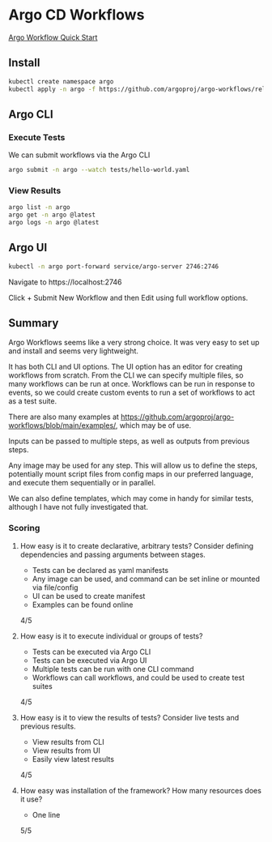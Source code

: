 # Argo CD Workflows

[Argo Workflow Quick Start](https://argo-workflows.readthedocs.io/en/latest/quick-start/)

## Install

```bash
kubectl create namespace argo
kubectl apply -n argo -f https://github.com/argoproj/argo-workflows/releases/download/v3.5.5/quick-start-minimal.yaml
```

## Argo CLI

### Execute Tests

We can submit workflows via the Argo CLI

```bash
argo submit -n argo --watch tests/hello-world.yaml
```

### View Results

```bash
argo list -n argo
argo get -n argo @latest
argo logs -n argo @latest
```

## Argo UI

```bash
kubectl -n argo port-forward service/argo-server 2746:2746
```

Navigate to https://localhost:2746

Click + Submit New Workflow and then Edit using full workflow options.

## Summary

Argo Workflows seems like a very strong choice. It was very easy to set up and install and seems very lightweight.

It has both CLI and UI options. The UI option has an editor for creating workflows from scratch. From the CLI we can specify multiple files, so many workflows can be run at once. Workflows can be run in response to events, so we could create custom events to run a set of workflows to act as a test suite.

There are also many examples at https://github.com/argoproj/argo-workflows/blob/main/examples/, which may be of use.

Inputs can be passed to multiple steps, as well as outputs from previous steps.

Any image may be used for any step. This will allow us to define the steps, potentially mount script files from config maps in our preferred language, and execute them sequentially or in parallel.

We can also define templates, which may come in handy for similar tests, although I have not fully investigated that.

### Scoring

1. How easy is it to create declarative, arbitrary tests? Consider defining dependencies and passing arguments between stages.

   - Tests can be declared as yaml manifests
   - Any image can be used, and command can be set inline or mounted via file/config
   - UI can be used to create manifest
   - Examples can be found online

   4/5

2. How easy is it to execute individual or groups of tests?

   - Tests can be executed via Argo CLI
   - Tests can be executed via Argo UI
   - Multiple tests can be run with one CLI command
   - Workflows can call workflows, and could be used to create test suites

   4/5

3. How easy is it to view the results of tests? Consider live tests and previous results.

   - View results from CLI
   - View results from UI
   - Easily view latest results

   4/5

4. How easy was installation of the framework? How many resources does it use?

   - One line

   5/5

